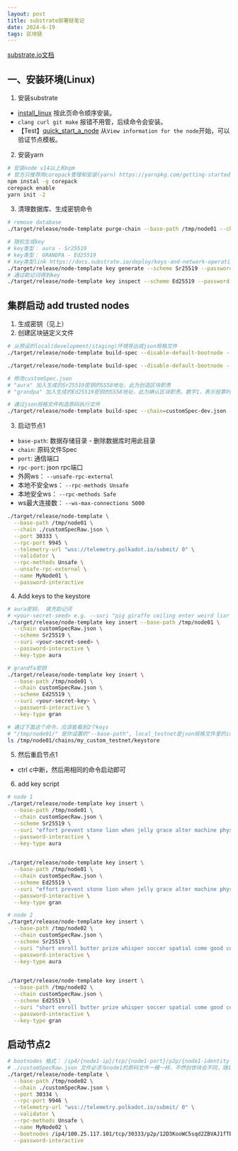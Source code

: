 ```yaml
---
layout: post
title: substrate部署链笔记
date: 2024-6-19
tags: 区块链
---
```

[substrate.io文档](https://docs.substrate.io/)

## 一、安装环境(Linux)
1. 安装substrate
- [install_linux](https://docs.substrate.io/install/linux/) 按此页命令顺序安装。
- `clang curl git make` 报错不用管，后续命令会安装。
- 【Test】[quick_start_a_node](https://docs.substrate.io/quick-start/start-a-node/) 从`View information for the node`开始，可以验证节点模板。

2. 安装yarn
```BASH
# 安装node v14以上和npm
# 官方只推荐用corepack管理和安装(yarn) https://yarnpkg.com/getting-started/install
npm instal -g corepack
corepack enable
yarn init -2
```

3. 清理数据库、生成密钥命令

```bash
# remove database
./target/release/node-template purge-chain --base-path /tmp/node01 --chain customSpecRaw.json

# 随机生成key
# key类型： aura - Sr25519    
# key类型： GRANDPA - Ed25519
# key类型link https://docs.substrate.io/deploy/keys-and-network-operations/
./target/release/node-template key generate --scheme Sr25519 --password-interactive
# 通过助记词得到key
./target/release/node-template key inspect --scheme Ed25519 --password-interactive "code1 code2 ... coden"
```

## 集群启动 add trusted nodes
1. 生成密钥（见上）
2. 创建区块链定义文件

```bash
# 从预设的local(development/staging)环境导出成json规格文件
./target/release/node-template build-spec --disable-default-bootnode --chain local > customSpec.json

./target/release/node-template build-spec --disable-default-bootnode --chain dev > customSpec-dev.json

# 修改customSpec.json
# "aura" 加入生成的Sr25519密钥的SS58地址，此为创造区块职责
# "grandpa" 加入生成的Ed25519密钥的SS58地址，此为确认区块职责。数字1，表示投票时节点的权重是1。

# 通过json规格文件构造原码执行文件
./target/release/node-template build-spec --chain=customSpec-dev.json --raw --disable-default-bootnode > customSpecRaw-dev.json
```

3. 启动节点1
- `base-path`:  数据存储目录 - 删除数据库时用此目录
- `chain`: 原码文件Spec
- `port`: 通信端口
- `rpc-port`: json rpc端口
- 外网ws： `--unsafe-rpc-external`
- 本地不安全ws： `--rpc-methods Unsafe`
- 本地安全ws： `--rpc-methods Safe`
- ws最大连接数： `--ws-max-connections 5000`

```bash
./target/release/node-template \
  --base-path /tmp/node01 \
  --chain ./customSpecRaw.json \
  --port 30333 \
  --rpc-port 9945 \
  --telemetry-url "wss://telemetry.polkadot.io/submit/ 0" \
  --validator \
  --rpc-methods Unsafe \
  --unsafe-rpc-external \
  --name MyNode01 \
  --password-interactive
```

4. Add keys to the keystore
```bash
# aura密钥， 填充助记词
# <your-secret-seed> e.g. --suri "pig giraffe ceiling enter weird liar orange decline behind total despair fly"
./target/release/node-template key insert --base-path /tmp/node01 \
  --chain customSpecRaw.json \
  --scheme Sr25519 \
  --suri <your-secret-seed> \
  --password-interactive \
  --key-type aura

# grandfa密钥
./target/release/node-template key insert \
  --base-path /tmp/node01 \
  --chain customSpecRaw.json \
  --scheme Ed25519 \
  --suri <your-secret-key> \
  --password-interactive \
  --key-type gran

# 通过下面这个命令，应该能看到2个keys
# "/tmp/node01/" 是你设置的"--base-path", local_testnet是json规格文件里的id
ls /tmp/node01/chains/my_custom_testnet/keystore
```

5. 然后重启节点1 
- ctrl c中断，然后用相同的命令启动即可

6. add key script

```bash
# node 1
./target/release/node-template key insert \
  --base-path /tmp/node01 \
  --chain customSpecRaw.json \
  --scheme Sr25519 \
  --suri "effort prevent stone lion when jelly grace alter machine physical better execute" \
  --password-interactive \
  --key-type aura

  
./target/release/node-template key insert \
  --base-path /tmp/node01 \
  --chain customSpecRaw.json \
  --scheme Ed25519 \
  --suri "effort prevent stone lion when jelly grace alter machine physical better execute" \
  --password-interactive \
  --key-type gran

# node 2
./target/release/node-template key insert \
  --base-path /tmp/node02 \
  --chain customSpecRaw.json \
  --scheme Sr25519 \
  --suri "short enroll butter prize whisper soccer spatial come good core wrap sick" \
  --password-interactive \
  --key-type aura

  
./target/release/node-template key insert \
  --base-path /tmp/node02 \
  --chain customSpecRaw.json \
  --scheme Ed25519 \
  --suri "short enroll butter prize whisper soccer spatial come good core wrap sick" \
  --password-interactive \
  --key-type gran
```

## 启动节点2
```bash
# bootnodes 格式： /ip4/{node1-ip}/tcp/{node1-port}/p2p/{node1-identity-print-while-start}
# ./customSpecRaw.json 文件必须与node1的原码文件一模一样，不然创世块会不同，随后加入失败。
./target/release/node-template \
  --base-path /tmp/node02 \
  --chain ./customSpecRaw.json \
  --port 30334 \
  --rpc-port 9946 \
  --telemetry-url "wss://telemetry.polkadot.io/submit/ 0" \
  --validator \
  --rpc-methods Unsafe \
  --name MyNode02 \
  --bootnodes /ip4/100.25.117.101/tcp/30333/p2p/12D3KooWC5sqd2ZBVAJ1fTBmUcmQWhTRHrchiPARgpVhUZuvwtQt \
  --password-interactive
```
